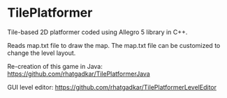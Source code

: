 # TilePlatformer

Tile-based 2D platformer coded using Allegro 5 library in C++. 

Reads map.txt file to draw the map.  The map.txt file can be customized to change the level layout. 

Re-creation of this game in Java:  https://github.com/rhatgadkar/TilePlatformerJava

GUI level editor:  https://github.com/rhatgadkar/TilePlatformerLevelEditor
